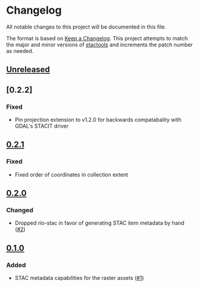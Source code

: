 # Changelog

All notable changes to this project will be documented in this file.

The format is based on [Keep a Changelog](https://keepachangelog.com/en/1.0.0/).
This project attempts to match the major and minor versions of
[stactools](https://github.com/stac-utils/stactools) and increments the patch
number as needed.

## [Unreleased]

## [0.2.2]

### Fixed

- Pin projection extension to v1.2.0 for backwards compatabality with GDAL's STACIT driver

## [0.2.1]

### Fixed

- Fixed order of coordinates in collection extent

## [0.2.0]

### Changed

- Dropped rio-stac in favor of generating STAC item metadata by hand ([#2](https://github.com/stactools-packages/global-mangrove-watch/pull/2))

## [0.1.0]

### Added

- STAC metadata capabilities for the raster assets ([#1](https://github.com/stactools-packages/global-mangrove-watch/pull/1))

[Unreleased]: <https://github.com/stactools-packages/global-mangrove-watch/compare/0.2.0...main>
[0.2.1]: <https://github.com/stactools-packages/global-mangrove-watch/compare/0.2.0...0.2.1>
[0.2.0]: <https://github.com/stactools-packages/global-mangrove-watch/compare/0.1.0...0.2.0>
[0.1.0]: <https://github.com/stactools-packages/global-mangrove-watch/tree/0.1.0>
